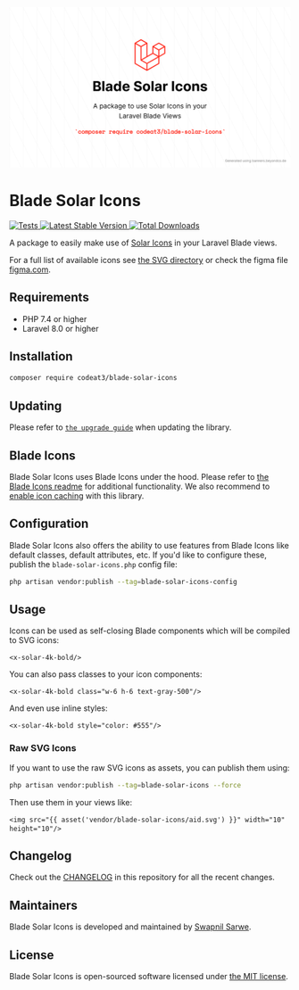 <p align="center">
    <img src="./socialcard-blade-solar-icons.png" width="1280" title="Social Card Blade Solar Icons">
</p>

# Blade Solar Icons

<a href="https://github.com/codeat3/blade-solar-icons/actions?query=workflow%3ATests">
    <img src="https://github.com/codeat3/blade-solar-icons/workflows/Tests/badge.svg" alt="Tests">
</a>
<a href="https://packagist.org/packages/codeat3/blade-solar-icons">
    <img src="https://img.shields.io/packagist/v/codeat3/blade-solar-icons" alt="Latest Stable Version">
</a>
<a href="https://packagist.org/packages/codeat3/blade-solar-icons">
    <img src="https://img.shields.io/packagist/dt/codeat3/blade-solar-icons" alt="Total Downloads">
</a>

A package to easily make use of [Solar Icons](https://github.com/480-Design/Solar-Icon-Set) in your Laravel Blade views.

For a full list of available icons see [the SVG directory](resources/svg) or check the figma file [figma.com](https://www.figma.com/community/file/1166831539721848736/solar-icons-set).

## Requirements

- PHP 7.4 or higher
- Laravel 8.0 or higher

## Installation

```bash
composer require codeat3/blade-solar-icons
```

## Updating

Please refer to [`the upgrade guide`](UPGRADE.md) when updating the library.

## Blade Icons

Blade Solar Icons uses Blade Icons under the hood. Please refer to [the Blade Icons readme](https://github.com/blade-ui-kit/blade-icons) for additional functionality. We also recommend to [enable icon caching](https://github.com/blade-ui-kit/blade-icons#caching) with this library.

## Configuration

Blade Solar Icons also offers the ability to use features from Blade Icons like default classes, default attributes, etc. If you'd like to configure these, publish the `blade-solar-icons.php` config file:

```bash
php artisan vendor:publish --tag=blade-solar-icons-config
```

## Usage

Icons can be used as self-closing Blade components which will be compiled to SVG icons:

```blade
<x-solar-4k-bold/>
```

You can also pass classes to your icon components:

```blade
<x-solar-4k-bold class="w-6 h-6 text-gray-500"/>
```

And even use inline styles:

```blade
<x-solar-4k-bold style="color: #555"/>
```

### Raw SVG Icons

If you want to use the raw SVG icons as assets, you can publish them using:

```bash
php artisan vendor:publish --tag=blade-solar-icons --force
```

Then use them in your views like:

```blade
<img src="{{ asset('vendor/blade-solar-icons/aid.svg') }}" width="10" height="10"/>
```

## Changelog

Check out the [CHANGELOG](CHANGELOG.md) in this repository for all the recent changes.

## Maintainers

Blade Solar Icons is developed and maintained by [Swapnil Sarwe](https://swapnilsarwe.com).

## License

Blade Solar Icons is open-sourced software licensed under [the MIT license](LICENSE.md).

